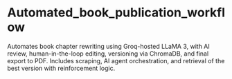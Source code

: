 # Automated_book_publication_workflow
Automates book chapter rewriting using Groq-hosted LLaMA 3, with AI review, human-in-the-loop editing, versioning via ChromaDB, and final export to PDF. Includes scraping, AI agent orchestration, and retrieval of the best version with reinforcement logic.
